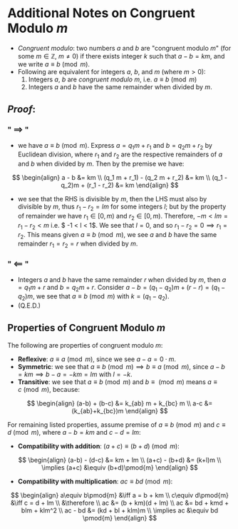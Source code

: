
# Additional Notes on Congruent Modulo $m$

+ *Congruent modulo*: two numbers $a$ and $b$ are "congruent modulo $m$" 
(for some $m\in \mathbb{Z}$, $m\neq 0$) 
if there exists integer $k$ such that $a - b = km$, and we write 
$a \equiv b \pmod{m}$.
+ Following are equivalent for integers $a$, $b$, and $m$ 
(where $m\gt 0$):
    1. Integers $a$, $b$ are *congruent modulo $m$*, i.e. $a\equiv b \pmod{m}$
    2. Integers $a$ and $b$ have the same remainder when divided by $m$.

## *Proof*: 

### " $\implies$ "

+ we have $a \equiv b\pmod{m}$. Express 
$a = q_1 m + r_1$ and $b = q_2 m + r_2$ by Euclidean division, 
where $r_1$ and $r_2$ are the respective remainders of $a$ 
and $b$ when divided by $m$. Then by the premise we have:

$$
\begin{align}
a - b &= km \\
(q_1 m + r_1) - (q_2 m + r_2) &= km \\
(q_1 - q_2)m + (r_1 - r_2) &= km
\end{align}
$$

+ we see that the RHS is divisible by $m$, then the LHS must also 
by divisible by $m$, thus $r_1 - r_2 = lm$ for some integers 
$l$; but by the property of remainder we have $r_1 \in [0, m)$ 
and $r_2 \in [0, m)$. Therefore, $-m < lm = r_1 - r_2 < m$ i.e. 
$ -1 < l < 1$. We see that $l=0$, and so 
$r_1 - r_2 = 0 \implies r_1 = r_2$. This means given 
$a\equiv b\pmod{m}$, we see $a$ and $b$ have the same 
remainder $r_1 = r_2 = r$ when divided by $m$.

### " $\impliedby$ "

+ Integers $a$ and $b$ have the same remainder $r$ when 
divided by $m$, then $a=q_1 m + r$ and $b=q_2 m + r$. 
Consider $a-b = (q_1-q_2)m + (r - r)=(q_1 - q_2)m$, we see 
that $a\equiv b\pmod{m}$ with $k=(q_1 - q_2)$.
+ (Q.E.D.)

## Properties of Congruent Modulo $m$

The following are properties of congruent modulo $m$:

+ **Reflexive**: $a\equiv a \pmod{m}$, since we see 
$a-a = 0\cdot m$.
+ **Symmetric**: we see that 
$a\equiv b\pmod{m} \implies b\equiv a\pmod{m}$, since 
$a-b=km \implies b-a=-km=lm$ with $l=-k$.
+ **Transitive**: we see that $a\equiv b\pmod{m}$ and 
$b\equiv \pmod{m}$ means $a\equiv c\pmod{m}$, because: 

$$
\begin{align}
(a-b) + (b-c) &= k_{ab} m + k_{bc} m \\
a-c &= (k_{ab}+k_{bc})m
\end{align}
$$

For remaining listed properties, assume premise of $a\equiv b\pmod{m}$ 
and $c \equiv d\pmod{m}$, where $a-b=km$ and $c-d=lm$:

+ **Compatibility with addition**: $(a+c) \equiv (b+d)\pmod{m}$:
        
$$
\begin{align}
(a-b) - (d-c) &= km + lm \\
(a+c) - (b+d) &= (k+l)m \\
\implies (a+c) &\equiv (b+d)\pmod{m}
\end{align}
$$

+ **Compatibility with multiplication**: $ac \equiv bd \pmod{m}$:
        
$$
\begin{align}
a\equiv b\pmod{m} &\iff a = b + km \\
c\equiv d\pmod{m} &\iff c = d + lm \\
&\therefore \\
ac &= (b + km)(d + lm) \\
ac &= bd + kmd + blm + klm^2 \\
ac - bd &= (kd + bl + klm)m \\
\implies ac &\equiv bd \pmod{m}
\end{align}
$$

